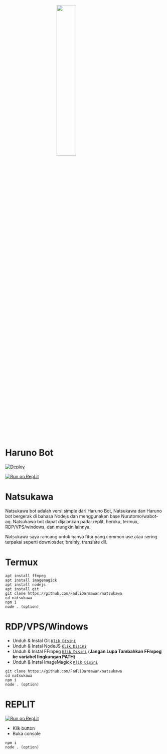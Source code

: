 <p align="left">
	<img src="https://telegra.ph/file/c09a3d241eef1856b910c.jpg" width="35%" style="margin-left: auto;margin-right: auto;display: block;">
</p>
<h1 align="left">Haruno Bot</h1>

[![Deploy](https://www.herokucdn.com/deploy/button.svg)](https://heroku.com/deploy?template=https://github.com/FadliDarmawan/natsukawa)

[![Run on Repl.it](https://repl.it/badge/github/FadliDarmawan/natsukawa)](https://repl.it/github/FadliDarmawan/natsukawa)

# Natsukawa
Natsukawa bot adalah versi simple dari Haruno Bot, Natsukawa dan Haruno bot bergerak di bahasa Nodejs dan menggunakan base Nurutomo/wabot-aq.
Natsukawa bot dapat dijalankan pada: replit, heroku, termux, RDP/VPS/windows, dan mungkin lainnya.

Natsukawa saya rancang untuk hanya fitur yang common use atau sering terpakai seperti downloader, brainly, translate dll.

# Termux
```
apt install ffmpeg
apt install imagemagick
apt install nodejs
apt install git
git clone https://github.com/FadliDarmawan/natsukawa
cd natsukawa
npm i
node . (option)
````

# RDP/VPS/Windows
* Unduh & Instal Git [`Klik Disini`](https://git-scm.com/downloads)
* Unduh & Instal NodeJS [`Klik Disini`](https://nodejs.org/en/download)
* Unduh & Instal FFmpeg [`Klik Disini`](https://ffmpeg.org/download.html) (**Jangan Lupa Tambahkan FFmpeg ke variabel lingkungan PATH**)
* Unduh & Instal ImageMagick [`Klik Disini`](https://imagemagick.org/script/download.php)
```
git clone https://github.com/FadliDarmawan/natsukawa
cd natsukawa
npm i
node . (option)
```
# REPLIT
[![Run on Repl.it](https://repl.it/badge/github/FadliDarmawan/natsukawa)](https://repl.it/github/FadliDarmawan/natsukawa)
* Klik button
* Buka console
```
npm i
node . (option)
```


